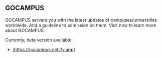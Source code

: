 ## GOCAMPUS

GOCAMPUS servers you with the latest updates of campuses/universities worldwide. And a guideline to admission on them. Visit now to learn more about GOCAMPUS.

Currently, beta version available:

- [https://gocampus.netlify.app]
